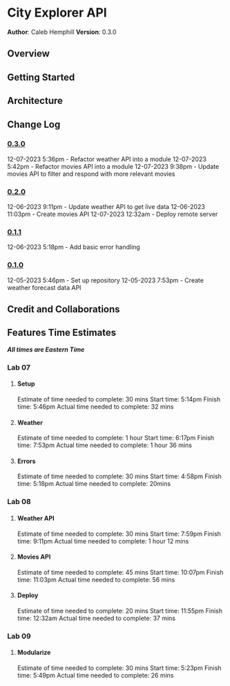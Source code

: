 # City Explorer API

**Author**: Caleb Hemphill
**Version**: 0.3.0

## Overview
<!-- Provide a high level overview of what this application is and why you are building it, beyond the fact that it's an assignment for this class. (i.e. What's your problem domain?) -->

## Getting Started
<!-- What are the steps that a user must take in order to build this app on their own machine and get it running? -->

## Architecture
<!-- Provide a detailed description of the application design. What technologies (languages, libraries, etc) you're using, and any other relevant design information. -->

## Change Log
<!-- Use this area to document the iterative changes made to your application as each feature is successfully implemented. Use time stamps. Here's an example:

01-01-2001 4:59pm - Application now has a fully-functional express server, with a GET route for the location resource. -->

### [0.3.0](https://github.com/kaylubh/city-explorer-api/pull/5)

12-07-2023 5:36pm - Refactor weather API into a module
12-07-2023 5:42pm - Refactor movies API into a module
12-07-2023 9:38pm - Update movies API to filter and respond with more relevant movies

### [0.2.0](https://github.com/kaylubh/city-explorer-api/pull/3)

12-06-2023 9:11pm - Update weather API to get live data
12-06-2023 11:03pm - Create movies API
12-07-2023 12:32am - Deploy remote server

### [0.1.1](https://github.com/kaylubh/city-explorer-api/pull/2)

12-06-2023 5:18pm - Add basic error handling

### [0.1.0](https://github.com/kaylubh/city-explorer-api/pull/1)

12-05-2023 5:46pm - Set up repository
12-05-2023 7:53pm - Create weather forecast data API

## Credit and Collaborations
<!-- Give credit (and a link) to other people or resources that helped you build this application. -->

## Features Time Estimates

***All times are Eastern Time***

### Lab 07

1. #### Setup

    Estimate of time needed to complete: 30 mins
    Start time: 5:14pm
    Finish time: 5:46pm
    Actual time needed to complete: 32 mins

2. #### Weather

    Estimate of time needed to complete: 1 hour
    Start time: 6:17pm
    Finish time: 7:53pm
    Actual time needed to complete:  1 hour 36 mins

3. #### Errors

    Estimate of time needed to complete: 30 mins
    Start time: 4:58pm
    Finish time: 5:18pm
    Actual time needed to complete: 20mins

### Lab 08

1. #### Weather API

    Estimate of time needed to complete: 30 mins
    Start time: 7:59pm
    Finish time: 9:11pm
    Actual time needed to complete: 1 hour 12 mins

2. #### Movies API

    Estimate of time needed to complete: 45 mins
    Start time: 10:07pm
    Finish time: 11:03pm
    Actual time needed to complete: 56 mins

3. #### Deploy

    Estimate of time needed to complete: 20 mins
    Start time: 11:55pm
    Finish time: 12:32am
    Actual time needed to complete: 37 mins

### Lab 09

1. #### Modularize

    Estimate of time needed to complete: 30 mins
    Start time: 5:23pm
    Finish time: 5:49pm
    Actual time needed to complete: 26 mins

